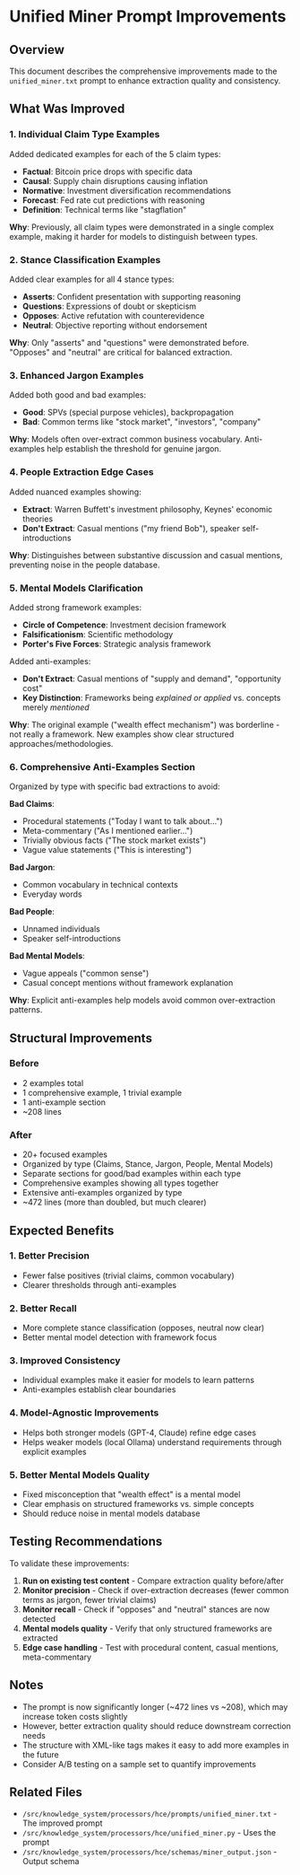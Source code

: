 # Unified Miner Prompt Improvements

## Overview
This document describes the comprehensive improvements made to the `unified_miner.txt` prompt to enhance extraction quality and consistency.

## What Was Improved

### 1. **Individual Claim Type Examples**
Added dedicated examples for each of the 5 claim types:
- **Factual**: Bitcoin price drops with specific data
- **Causal**: Supply chain disruptions causing inflation
- **Normative**: Investment diversification recommendations
- **Forecast**: Fed rate cut predictions with reasoning
- **Definition**: Technical terms like "stagflation"

**Why**: Previously, all claim types were demonstrated in a single complex example, making it harder for models to distinguish between types.

### 2. **Stance Classification Examples**
Added clear examples for all 4 stance types:
- **Asserts**: Confident presentation with supporting reasoning
- **Questions**: Expressions of doubt or skepticism
- **Opposes**: Active refutation with counterevidence
- **Neutral**: Objective reporting without endorsement

**Why**: Only "asserts" and "questions" were demonstrated before. "Opposes" and "neutral" are critical for balanced extraction.

### 3. **Enhanced Jargon Examples**
Added both good and bad examples:
- **Good**: SPVs (special purpose vehicles), backpropagation
- **Bad**: Common terms like "stock market", "investors", "company"

**Why**: Models often over-extract common business vocabulary. Anti-examples help establish the threshold for genuine jargon.

### 4. **People Extraction Edge Cases**
Added nuanced examples showing:
- **Extract**: Warren Buffett's investment philosophy, Keynes' economic theories
- **Don't Extract**: Casual mentions ("my friend Bob"), speaker self-introductions

**Why**: Distinguishes between substantive discussion and casual mentions, preventing noise in the people database.

### 5. **Mental Models Clarification**
Added strong framework examples:
- **Circle of Competence**: Investment decision framework
- **Falsificationism**: Scientific methodology
- **Porter's Five Forces**: Strategic analysis framework

Added anti-examples:
- **Don't Extract**: Casual mentions of "supply and demand", "opportunity cost"
- **Key Distinction**: Frameworks being *explained or applied* vs. concepts merely *mentioned*

**Why**: The original example ("wealth effect mechanism") was borderline - not really a framework. New examples show clear structured approaches/methodologies.

### 6. **Comprehensive Anti-Examples Section**
Organized by type with specific bad extractions to avoid:

**Bad Claims**:
- Procedural statements ("Today I want to talk about...")
- Meta-commentary ("As I mentioned earlier...")
- Trivially obvious facts ("The stock market exists")
- Vague value statements ("This is interesting")

**Bad Jargon**:
- Common vocabulary in technical contexts
- Everyday words

**Bad People**:
- Unnamed individuals
- Speaker self-introductions

**Bad Mental Models**:
- Vague appeals ("common sense")
- Casual concept mentions without framework explanation

**Why**: Explicit anti-examples help models avoid common over-extraction patterns.

## Structural Improvements

### Before
- 2 examples total
- 1 comprehensive example, 1 trivial example
- 1 anti-example section
- ~208 lines

### After
- 20+ focused examples
- Organized by type (Claims, Stance, Jargon, People, Mental Models)
- Separate sections for good/bad examples within each type
- Comprehensive examples showing all types together
- Extensive anti-examples organized by type
- ~472 lines (more than doubled, but much clearer)

## Expected Benefits

### 1. **Better Precision**
- Fewer false positives (trivial claims, common vocabulary)
- Clearer thresholds through anti-examples

### 2. **Better Recall**
- More complete stance classification (opposes, neutral now clear)
- Better mental model detection with framework focus

### 3. **Improved Consistency**
- Individual examples make it easier for models to learn patterns
- Anti-examples establish clear boundaries

### 4. **Model-Agnostic Improvements**
- Helps both stronger models (GPT-4, Claude) refine edge cases
- Helps weaker models (local Ollama) understand requirements through explicit examples

### 5. **Better Mental Models Quality**
- Fixed misconception that "wealth effect" is a mental model
- Clear emphasis on structured frameworks vs. simple concepts
- Should reduce noise in mental models database

## Testing Recommendations

To validate these improvements:

1. **Run on existing test content** - Compare extraction quality before/after
2. **Monitor precision** - Check if over-extraction decreases (fewer common terms as jargon, fewer trivial claims)
3. **Monitor recall** - Check if "opposes" and "neutral" stances are now detected
4. **Mental models quality** - Verify that only structured frameworks are extracted
5. **Edge case handling** - Test with procedural content, casual mentions, meta-commentary

## Notes

- The prompt is now significantly longer (~472 lines vs ~208), which may increase token costs slightly
- However, better extraction quality should reduce downstream correction needs
- The structure with XML-like tags makes it easy to add more examples in the future
- Consider A/B testing on a sample set to quantify improvements

## Related Files
- `/src/knowledge_system/processors/hce/prompts/unified_miner.txt` - The improved prompt
- `/src/knowledge_system/processors/hce/unified_miner.py` - Uses the prompt
- `/src/knowledge_system/processors/hce/schemas/miner_output.json` - Output schema
